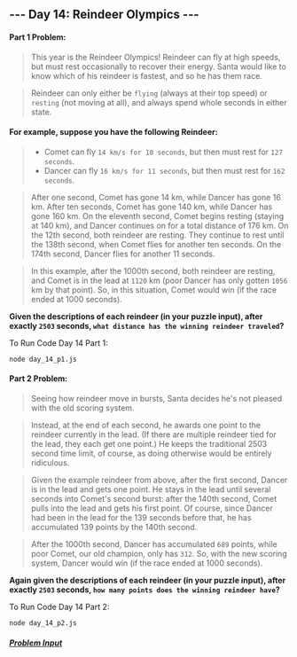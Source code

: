 ## --- Day 14: Reindeer Olympics ---

#### Part 1 Problem:

> This year is the Reindeer Olympics! Reindeer can fly at high speeds, but must rest occasionally to recover their energy. Santa would like to know which of his reindeer is fastest, and so he has them race.

> Reindeer can only either be `flying` (always at their top speed) or `resting` (not moving at all), and always spend whole seconds in either state.

#### For example, suppose you have the following Reindeer:

> - Comet can fly `14 km/s for 10 seconds`, but then must rest for `127 seconds`.
> - Dancer can fly `16 km/s for 11 seconds`, but then must rest for `162 seconds`.

> After one second, Comet has gone 14 km, while Dancer has gone 16 km. After ten seconds, Comet has gone 140 km, while Dancer has gone 160 km. On the eleventh second, Comet begins resting (staying at 140 km), and Dancer continues on for a total distance of 176 km. On the 12th second, both reindeer are resting. They continue to rest until the 138th second, when Comet flies for another ten seconds. On the 174th second, Dancer flies for another 11 seconds.

> In this example, after the 1000th second, both reindeer are resting, and Comet is in the lead at `1120` km (poor Dancer has only gotten `1056` km by that point). So, in this situation, Comet would win (if the race ended at 1000 seconds).

**Given the descriptions of each reindeer (in your puzzle input), after exactly `2503` seconds, `what distance has the winning reindeer traveled`?**

To Run Code Day 14 Part 1:
```
node day_14_p1.js
```

#### Part 2 Problem:

> Seeing how reindeer move in bursts, Santa decides he's not pleased with the old scoring system.

> Instead, at the end of each second, he awards one point to the reindeer currently in the lead. (If there are multiple reindeer tied for the lead, they each get one point.) He keeps the traditional 2503 second time limit, of course, as doing otherwise would be entirely ridiculous.

> Given the example reindeer from above, after the first second, Dancer is in the lead and gets one point. He stays in the lead until several seconds into Comet's second burst: after the 140th second, Comet pulls into the lead and gets his first point. Of course, since Dancer had been in the lead for the 139 seconds before that, he has accumulated 139 points by the 140th second.

> After the 1000th second, Dancer has accumulated `689` points, while poor Comet, our old champion, only has `312`. So, with the new scoring system, Dancer would win (if the race ended at 1000 seconds).

**Again given the descriptions of each reindeer (in your puzzle input), after exactly `2503` seconds, `how many points does the winning reindeer have`?**

To Run Code Day 14 Part 2:
```
node day_14_p2.js
```

##### [Problem Input](./sample_input.txt)
